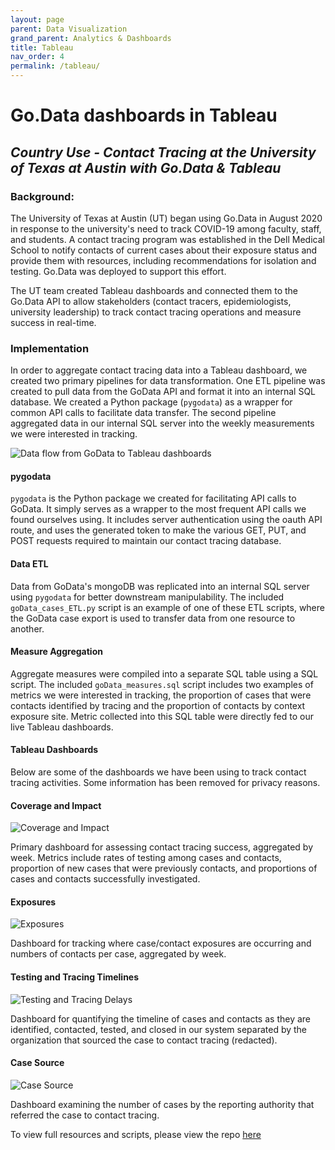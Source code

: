 ```yaml
---
layout: page
parent: Data Visualization
grand_parent: Analytics & Dashboards
title: Tableau
nav_order: 4
permalink: /tableau/
---
```


# Go.Data dashboards in Tableau

## _Country Use - Contact Tracing at the University of Texas at Austin with Go.Data & Tableau_

### Background:
The University of Texas at Austin (UT) began using Go.Data in August 2020 in response to the university's need to track COVID-19 among faculty, staff, and students. A contact tracing program was established in the Dell Medical School to notify contacts of current cases about their exposure status and provide them with resources, including recommendations for isolation and testing. Go.Data was deployed to support this effort.

The UT team created Tableau dashboards and connected them to the Go.Data API to allow stakeholders (contact tracers, epidemiologists, university leadership) to track contact tracing operations and measure success in real-time.

### Implementation
In order to aggregate contact tracing data into a Tableau dashboard, we created two primary pipelines for data transformation. One ETL pipeline was created to pull data from the GoData API and format it into an internal SQL database. We created a Python package (`pygodata`) as a wrapper for common API calls to facilitate data transfer. The second pipeline aggregated data in our internal SQL server into the weekly measurements we were interested in tracking.

![Data flow from GoData to Tableau dashboards](./images/UT_DB_setup.jpg "Data flow from GoData to Tableau dashboards")

#### pygodata
`pygodata` is the Python package we created for facilitating API calls to GoData. It simply serves as a wrapper to the most frequent API calls we found ourselves using. It includes server authentication using the oauth API route, and uses the generated token to make the various GET, PUT, and POST requests required to maintain our contact tracing database.

#### Data ETL
Data from GoData's mongoDB was replicated into an internal SQL server using `pygodata` for better downstream manipulability. The included `goData_cases_ETL.py` script is an example of one of these ETL scripts, where the GoData case export is used to transfer data from one resource to another. 

#### Measure Aggregation
Aggregate measures were compiled into a separate SQL table using a SQL script. The included `goData_measures.sql` script includes two examples of metrics we were interested in tracking, the proportion of cases that were contacts identified by tracing and the proportion of contacts by context exposure site. Metric collected into this SQL table were directly fed to our live Tableau dashboards. 

#### Tableau Dashboards
Below are some of the dashboards we have been using to track contact tracing activities. Some information has been removed for privacy reasons. 

#### Coverage and Impact
![Coverage and Impact](./images/UT_Coverage_and_Impact.png "Coverage and Impact")

Primary dashboard for assessing contact tracing success, aggregated by week. Metrics include rates of testing among cases and contacts, proportion of new cases that were previously contacts, and proportions of cases and contacts successfully investigated.

<div style="page-break-after: always;"></div>

#### Exposures
![Exposures](./images/UT_Exposures.png "Exposures")

Dashboard for tracking where case/contact exposures are occurring and numbers of contacts per case, aggregated by week.

<div style="page-break-after: always;"></div>

#### Testing and Tracing Timelines
![Testing and Tracing Delays](./images/Testing_and_Tracing_Delays.png "Testing and Tracing Delays")

Dashboard for quantifying the timeline of cases and contacts as they are identified, contacted, tested, and closed in our system separated by the organization that sourced the case to contact tracing (redacted).

<div style="page-break-after: always;"></div>

#### Case Source
![Case Source](./images/UT_Case_Source.png "Case Source")

Dashboard examining the number of cases by the reporting authority that referred the case to contact tracing.


To view full resources and scripts, please view the repo [here](https://github.com/WorldHealthOrganization/godata/tree/master/analytics/country_use_cases/godata-universityoftexas)



